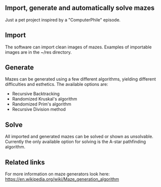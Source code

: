 ## Import, generate and automatically solve mazes

Just a pet project inspired by a "ComputerPhile" episode.

## Import

The software can import clean images of mazes. Examples of importable images are in the ~/res directory.

## Generate

Mazes can be generated using a few different algorithms, yielding different difficulties and esthetics. The available options are:

- Recursive Backtracking
- Randomized Kruskal's algorithm
- Randomized Prim's algorithm
- Recursive Division method

## Solve

All imported and generated mazes can be solved or shown as unsolvable. Currently the only available option for solving is the A-star pathfinding algorithm.

## Related links

For more information on maze generators look here: https://en.wikipedia.org/wiki/Maze_generation_algorithm
